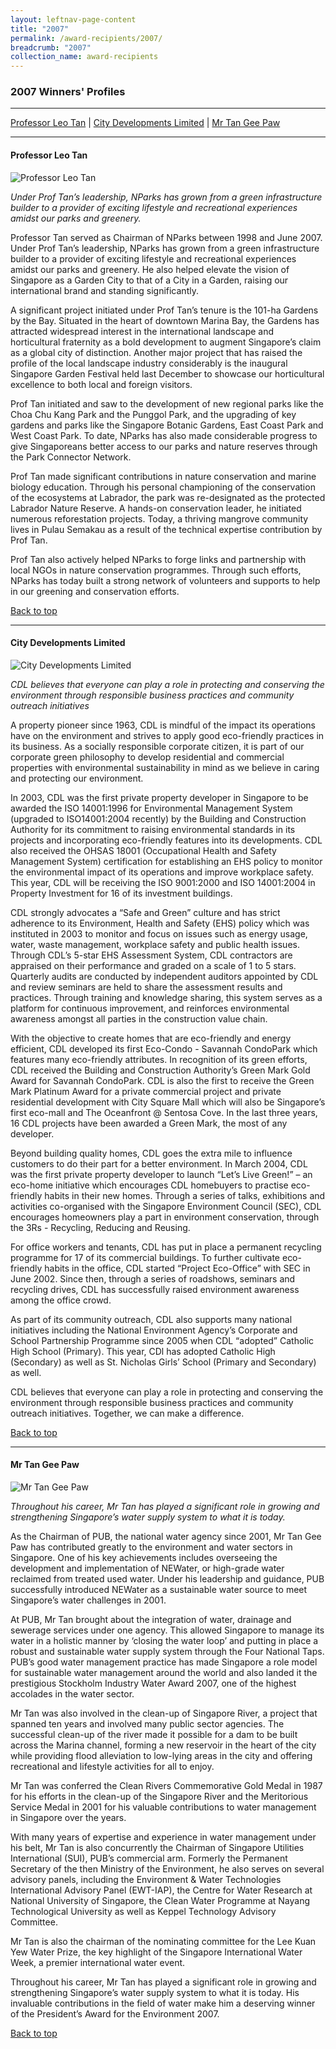 ```yaml
---
layout: leftnav-page-content
title: "2007"
permalink: /award-recipients/2007/
breadcrumb: "2007"
collection_name: award-recipients
---
```


### 2007 Winners' Profiles

-------------------

[Professor Leo Tan](#proftan) | [City Developments Limited](#cdl) | [Mr Tan Gee Paw](#mrtan)

-------------------

<a name="proftan"></a>
#### Professor Leo Tan

![Professor Leo Tan](/images/award-recipients/2007-leo-tan.jpg)

*Under Prof Tan’s leadership, NParks has grown from a green infrastructure builder to a provider of exciting lifestyle and recreational experiences amidst our parks and greenery.*

Professor Tan served as Chairman of NParks between 1998 and June 2007.   Under Prof Tan’s leadership, NParks has grown from a green infrastructure builder to a provider of exciting lifestyle and recreational experiences amidst our parks and greenery. He also helped elevate the vision of Singapore as a Garden City to that of a City in a Garden, raising our international brand and standing significantly.

A significant project initiated under Prof Tan’s tenure is the 101-ha Gardens by the Bay. Situated in the heart of downtown Marina Bay, the Gardens has attracted widespread interest in the international landscape and horticultural fraternity as a bold development to augment Singapore’s claim as a global city of distinction. Another major project that has raised the profile of the local landscape industry considerably is the inaugural Singapore Garden Festival held last December to showcase our horticultural excellence to both local and foreign visitors.

Prof Tan initiated and saw to the development of new regional parks like the Choa Chu Kang Park and the Punggol Park, and the upgrading of key gardens and parks like the Singapore Botanic Gardens, East Coast Park and West Coast Park. To date, NParks has also made considerable progress to give Singaporeans better access to our parks and nature reserves through the Park Connector Network.

Prof Tan made significant contributions in nature conservation and marine biology education. Through his personal championing of the conservation of the ecosystems at Labrador, the park was re-designated as the protected Labrador Nature Reserve. A hands-on conservation leader, he initiated numerous reforestation projects. Today, a thriving mangrove community lives in Pulau Semakau as a result of the technical expertise contribution by Prof Tan.

Prof Tan also actively helped NParks to forge links and partnership with local NGOs in nature conservation programmes. Through such efforts, NParks has today built a strong network of volunteers and supports to help in our greening and conservation efforts.

[Back to top](#top)

-------------------

<a name="cdl"></a>
#### City Developments Limited

![City Developments Limited](/images/award-recipients/2007-city-dev.jpg)

*CDL believes that everyone can play a role in protecting and conserving the environment through responsible business practices and community outreach initiatives*

A property pioneer since 1963, CDL is mindful of the impact its operations have on the environment and strives to apply good eco-friendly practices in its business. As a socially responsible corporate citizen, it is part of our corporate green philosophy to develop residential and commercial properties with environmental sustainability in mind as we believe in caring and protecting our environment.

In 2003, CDL was the first private property developer in Singapore to be awarded the ISO 14001:1996 for Environmental Management System (upgraded to ISO14001:2004 recently) by the Building and Construction Authority for its commitment to raising environmental standards in its projects and incorporating eco-friendly features into its developments. CDL also received the OHSAS 18001 (Occupational Health and Safety Management System) certification for establishing an EHS policy to monitor the environmental impact of its operations and improve workplace safety. This year, CDL will be receiving the ISO 9001:2000 and ISO 14001:2004 in Property Investment for 16 of its investment buildings.

CDL strongly advocates a “Safe and Green” culture and has strict adherence to its Environment, Health and Safety (EHS) policy which was instituted in 2003 to monitor and focus on issues such as energy usage, water, waste management, workplace safety 	and public health issues. Through CDL’s 5-star EHS Assessment System, CDL contractors are appraised on their performance and graded on a scale of 1 to 5 stars. Quarterly audits are conducted by independent auditors appointed by CDL and review seminars are held to share the assessment results and practices. Through training and knowledge sharing, this system serves as a platform for continuous improvement, and reinforces environmental awareness amongst all parties in the construction value chain.

With the objective to create homes that are eco-friendly and energy efficient, CDL developed its first Eco-Condo - Savannah CondoPark which features many eco-friendly attributes. In recognition of its green efforts, CDL received the Building and Construction Authority’s Green Mark Gold Award for Savannah CondoPark. CDL is also the first to receive the Green Mark Platinum Award for a private commercial project and private residential development with City Square Mall which will also be Singapore’s first eco-mall and The Oceanfront @ Sentosa Cove. In the last three years, 16 CDL projects have been awarded a Green Mark, the most of any developer.

Beyond building quality homes, CDL goes the extra mile to influence customers to do their part for a better environment. In March 2004, CDL was the first private property developer to launch “Let’s Live Green!” – an eco-home initiative which encourages CDL homebuyers to practise eco-friendly habits in their new homes. Through a series of talks, exhibitions and activities co-organised with the Singapore Environment Council (SEC), CDL encourages homeowners play a part in environment conservation,  through the 3Rs - Recycling, Reducing and Reusing.

For office workers and tenants, CDL has put in place a permanent recycling programme for 17 of its commercial buildings. To further cultivate eco-friendly habits in the office, CDL started “Project Eco-Office” with SEC in June 2002. Since then, through a series of roadshows, seminars and recycling drives, CDL has successfully raised environment awareness among the office crowd.

As part of its community outreach, CDL also supports many national initiatives including the National Environment Agency’s Corporate and School Partnership Programme since 2005 when CDL “adopted” Catholic High School (Primary). This year, CDl has adopted Catholic High (Secondary) as well as St. Nicholas Girls’ School (Primary and Secondary) as well.

CDL believes that everyone can play a role in protecting and conserving the environment through responsible business practices and community outreach initiatives. Together, we can make a difference.

[Back to top](#top)

-------------------

<a name="mrtan"></a>
#### Mr Tan Gee Paw

![Mr Tan Gee Paw](/images/award-recipients/2007-tan-gee-paw.jpg)

*Throughout his career, Mr Tan has played a significant role in growing and strengthening Singapore’s water supply system to what it is today.*

As the Chairman of PUB, the national water agency since 2001, Mr Tan Gee Paw has contributed greatly to the environment and water sectors in Singapore. One of his key achievements includes overseeing the development and implementation of NEWater, or high-grade water reclaimed from treated used water. Under his leadership and guidance, PUB successfully introduced NEWater as a sustainable water source to meet Singapore’s water challenges in 2001.
 
At PUB, Mr Tan brought about the integration of water, drainage and sewerage services under one agency. This allowed Singapore to manage its water in a holistic manner by ‘closing the water loop’ and putting in place a robust and sustainable water supply system through the Four National Taps. PUB’s good water management practice has made Singapore a role model for sustainable water management around the world and also landed it the prestigious Stockholm Industry Water Award 2007, one of the highest accolades in the water sector.

Mr Tan was also involved in the clean-up of Singapore River, a project that spanned ten years and involved many public sector agencies. The successful clean-up of the river made it possible for a dam to be built across the Marina channel, forming a new reservoir in the heart of the city while providing flood alleviation to low-lying areas in the city and offering recreational and lifestyle activities for all to enjoy.

Mr Tan was conferred the Clean Rivers Commemorative Gold Medal in 1987 for his efforts in the clean-up of the Singapore River and the Meritorious Service Medal in 2001 for his valuable contributions to water management in Singapore over the years.

With many years of expertise and experience in water management under his belt, Mr Tan is also concurrently the Chairman of Singapore Utilities International (SUI), PUB’s commercial arm. Formerly the Permanent Secretary of the then Ministry of the Environment, he also serves on several advisory panels, including the Environment & Water Technologies International Advisory Panel (EWT-IAP), the Centre for Water Research at National University of Singapore, the Clean Water Programme at Nayang Technological University as well as Keppel Technology Advisory Committee.

Mr Tan is also the chairman of the nominating committee for the Lee Kuan Yew Water Prize, the key highlight of the Singapore International Water Week, a premier international water event.

Throughout his career, Mr Tan has played a significant role in growing and strengthening Singapore’s water supply system to what it is today. His invaluable contributions in the field of water make him a deserving winner of the President’s Award for the Environment 2007.

[Back to top](#top)
